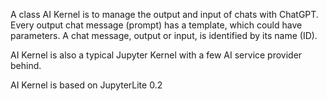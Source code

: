 A class AI Kernel is to manage the output and input of chats with ChatGPT. 
Every output chat message (prompt) has a template, which could have parameters.
A chat message, output or input, is identified by its name (ID).

AI Kernel is also a typical Jupyter Kernel with a few AI service provider behind.

AI Kernel is based on JupyterLite 0.2

